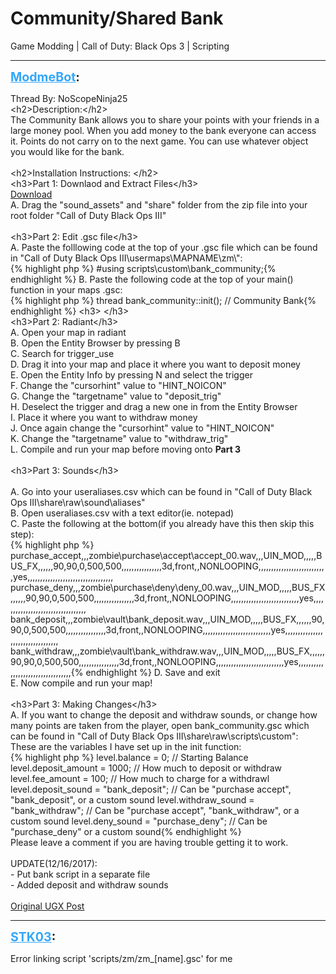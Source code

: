 # Community/Shared Bank
Game Modding | Call of Duty: Black Ops 3 | Scripting

---
<strong style="font-size: 1.4em;"><span style="text-decoration: underline;text-decoration-color: #34a7f9;"><span style="color:#34a7f9;">ModmeBot</span></span>:</strong>

<p>Thread By: NoScopeNinja25<br />&lt;h2&gt;Description:&lt;/h2&gt;<br />The Community Bank allows you to share your points with your friends in a large money pool. When you add money to the bank everyone can access it. Points do not carry on to the next game. You can use whatever object you would like for the bank.<br /> <br />&lt;h2&gt;Installation Instructions: &lt;/h2&gt;<br />&lt;h3&gt;Part 1: Downlaod and Extract Files&lt;/h3&gt;<br /><a href="https://www.dropbox.com/s/pnpl1mzypbhs6k1/purchase_sounds.zip?dl=1">Download</a> <br />A. Drag the &quot;sound_assets&quot; and &quot;share&quot; folder from the zip file into your root folder &quot;Call of Duty Black Ops III&quot;<br /> <br />&lt;h3&gt;Part 2: Edit .gsc file&lt;/h3&gt;<br />A. Paste the folllowing code at the top of your .gsc file which can be found in &quot;Call of Duty Black Ops III\usermaps\MAPNAME\zm\&quot;:<br />{% highlight php %}
#using scripts\custom\bank_community;{% endhighlight %}
B. Paste the following code at the top of your main() function in your maps .gsc:<br />{% highlight php %}
thread bank_community::init();			// Community Bank{% endhighlight %}
&lt;h3&gt; &lt;/h3&gt;<br />&lt;h3&gt;Part 2: Radiant&lt;/h3&gt;<br />A. Open your map in radiant<br />B. Open the Entity Browser by pressing B<br />C. Search for trigger_use<br />D. Drag it into your map and place it where you want to deposit money<br />E. Open the Entity Info by pressing N and select the trigger<br />F. Change the &quot;cursorhint&quot; value to &quot;HINT_NOICON&quot;<br />G. Change the &quot;targetname&quot; value to &quot;deposit_trig&quot;<br />H. Deselect the trigger and drag a new one in from the Entity Browser<br />I. Place it where you want to withdraw money<br />J. Once again change the &quot;cursorhint&quot; value to &quot;HINT_NOICON&quot;<br />K. Change the &quot;targetname&quot; value to &quot;withdraw_trig&quot;<br />L. Compile and run your map before moving onto <strong>Part 3</strong><br /> <br />&lt;h3&gt;Part 3: Sounds&lt;/h3&gt;<br /> <br />A. Go into your useraliases.csv which can be found in &quot;Call of Duty Black Ops III\share\raw\sound\aliases&quot;<br />B. Open useraliases.csv with a text editor(ie. notepad)<br />C. Paste the following at the bottom(if you already have this then skip this step):<br />{% highlight php %}
purchase_accept,,,zombie\purchase\accept\accept_00.wav,,,UIN_MOD,,,,,BUS_FX,,,,,,90,90,0,500,500,,,,,,,,,,,,,,,,3d,front,,NONLOOPING,,,,,,,,,,,,,,,,,,,,,,,,,,,yes,,,,,,,,,,,,,,,,,,,,,,,,,,,,,,,,,,
purchase_deny,,,zombie\purchase\deny\deny_00.wav,,,UIN_MOD,,,,,BUS_FX,,,,,,90,90,0,500,500,,,,,,,,,,,,,,,,3d,front,,NONLOOPING,,,,,,,,,,,,,,,,,,,,,,,,,,,yes,,,,,,,,,,,,,,,,,,,,,,,,,,,,,,,,,,
bank_deposit,,,zombie\vault\bank_deposit.wav,,,UIN_MOD,,,,,BUS_FX,,,,,,90,90,0,500,500,,,,,,,,,,,,,,,,3d,front,,NONLOOPING,,,,,,,,,,,,,,,,,,,,,,,,,,,yes,,,,,,,,,,,,,,,,,,,,,,,,,,,,,,,,,,
bank_withdraw,,,zombie\vault\bank_withdraw.wav,,,UIN_MOD,,,,,BUS_FX,,,,,,90,90,0,500,500,,,,,,,,,,,,,,,,3d,front,,NONLOOPING,,,,,,,,,,,,,,,,,,,,,,,,,,,yes,,,,,,,,,,,,,,,,,,,,,,,,,,,,,,,,,,{% endhighlight %}
D. Save and exit<br />E. Now compile and run your map!<br /> <br />&lt;h3&gt;Part 3: Making Changes&lt;/h3&gt;<br />A. If you want to change the deposit and withdraw sounds, or change how many points are taken from the player, open bank_community.gsc which can be found in &quot;Call of Duty Black Ops III\share\raw\scripts\custom&quot;:<br />These are the variables I have set up in the init function:<br />{% highlight php %}
level.balance = 0;                      // Starting Balance
level.deposit_amount = 1000;            // How much to deposit or withdraw
level.fee_amount = 100;                 // How much to charge for a withdrawl
level.deposit_sound = "bank_deposit";   // Can be "purchase accept", "bank_deposit", or a custom sound
level.withdraw_sound = "bank_withdraw"; // Can be "purchase accept", "bank_withdraw", or a custom sound
level.deny_sound = "purchase_deny";     // Can be "purchase_deny" or a custom sound{% endhighlight %}
 <br />Please leave a comment if you are having trouble getting it to work.<br /> <br />UPDATE(12/16/2017):<br />- Put bank script in a separate file<br />- Added deposit and withdraw sounds<br /> <br /><a href="https://ugx-mods.com/forum/index.php/topic,14530.0.html">Original UGX Post</a></p>

---
<strong style="font-size: 1.4em;"><span style="text-decoration: underline;text-decoration-color: #34a7f9;"><span style="color:#34a7f9;">STK03</span></span>:</strong>

<p>Error linking script &#39;scripts/zm/zm_[name].gsc&#39;  for me</p>
